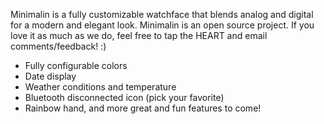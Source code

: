 Minimalin is a fully customizable watchface that blends analog and digital for a modern and elegant look.
Minimalin is an open source project. If you love it as much as we do, feel free to tap the HEART and email comments/feedback! :)

* Fully configurable colors
* Date display
* Weather conditions and temperature
* Bluetooth disconnected icon (pick your favorite)
* Rainbow hand, and more great and fun features to come!
